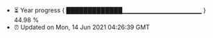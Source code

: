 - ⏳ Year progress { █████████████▁▁▁▁▁▁▁▁▁▁▁▁▁▁▁▁▁ } 44.98 %
- ⏰ Updated on Mon, 14 Jun 2021 04:26:39 GMT


